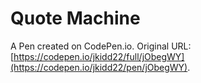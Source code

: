 # Quote Machine

A Pen created on CodePen.io. Original URL: [https://codepen.io/jkidd22/full/jObegWY](https://codepen.io/jkidd22/pen/jObegWY).


